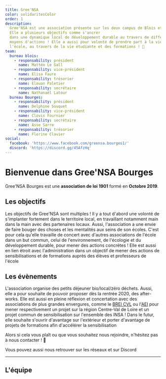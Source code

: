 ```yaml
---
title: Gree'NSA
color: solidaritesColor
order: 1
description:
  Gree'NSA est une association présente sur les deux campus de Blois et Bourges.
  Elle a plusieurs objectifs comme s'ancrer
  dans une dynamique local de développement durable au travers de différents
  moyens d'actions ! Elle a aussi pour volonté de prendre part à la vie de
  l'école, au travers de la vie étudiante et des formations ! 🌱
team:
  bureau blois:
    - responsability: président
      name: Mattéo Le Gall
    - responsability: vice-président
      name: Elisa Faure
    - responsability: trésorier
      name: Elouan Paletier
    - responsability: secrétaire
      name: Nathanaël Latour
  bureau Bourges:
    - responsability: président
      name: Delphine Souquet
    - responsability: vice-président
      name: Clovis Fournier
    - responsability: secrétaire
      name: Asse Sarre
    - responsability: trésorier
      name: Florine Clavier
social:
  facebook: 'https://www.facebook.com/greensa.bourges1/'
  discord: 'https://discord.gg/45AfzHq'
---
```


# Bienvenue dans Gree'NSA Bourges

<campus-center>
  <campus-responsive-image
    folder-name="federation/solidarites/gree-nsa"
    name="logo.jpg"
    max-width="400"></campus-responsive-image>
</campus-center>

Gree'NSA Bourges est une **association de loi 1901** formé en **Octobre 2019**.

## Les objectifs

Les objectifs de Gree'NSA sont multiples ! Il y a tout d'abord une volonté de
s'implanter fortement dans le territoire local, en travaillant notamment main
dans la main avec des partenaires locaux. Aussi, l'association a une envie de
faire bouger des choses et les mentalités aux seins de son écoles. C'est pour
cela qu'elle travaille de concert avec d'autres associations de l'école dans un
but commun, celui de l'environnement, de l'écologie et du développement durable,
pour mener des actions concrètes ! Elle est aussi en lien étroit avec
l'administration dans un objectif de mener des actions de sensibilisations et de
formations auprès des élèves et professeurs de l'école

## Les évènements

L'association organise des petits déjeuner bio/local/zéro déchets. Aussi, elle a
pour souhaite de pouvoir proposer dès la rentrée 2020, des after-works. Elle est
aussi en pleine réflexion et concertation avec des associations de plus grandes
envergures, comme le
[BREI CVL](https://www.facebook.com/brei.centre.valdeloire/) ou
l'[AEI](https://www.facebook.com/aeinsa/) pour mener respectivement un projet
sur la région Centre-Val de Loire et un projet commun de sensibilisation sur
l'ensemble des INSA ! Dans le futur, elle souhaite s'ouvrir d'avantage sur
l'extérieur et porter d'avantage de projets de formations afin d'accélérer la
sensibilisation

Alors si cela vous plaît ou que vous souhaitez nous rejoindre, n'hésitez pas à
nous contacter ! 💚

Vous pouvez aussi nous retrouver sur les réseaux et sur Discord

<campus-social :social="social" :color="color"></campus-social>

---

## L'équipe

<campus-team :team="team" :color="color"></campus-team>
